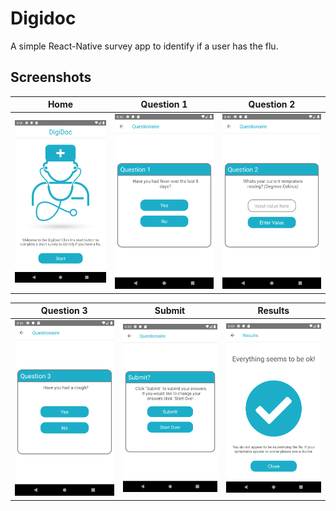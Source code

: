 # Digidoc 
A simple React-Native survey app to identify if a user has the flu.


## Screenshots
| Home | Question 1 | Question 2 |
|------|---------|-----|
| <img src="https://github.com/vishant101/survey/blob/master/screenshots/home.png" width="275" alt="Home" title="Home" /> | <img src="https://github.com/vishant101/survey/blob/master/screenshots/question1.png" width="275" alt="Question1" title="Question 1" /> | <img src="https://github.com/vishant101/survey/blob/master/screenshots/question2.png" width="275" alt="Question2" title="Question 2" /> |

| Question 3 | Submit | Results |
|--------|--------|------|
| <img src="https://github.com/vishant101/survey/blob/master/screenshots/question3.png" width="275" alt="Question3" title="Question 3" /> | <img src="https://github.com/vishant101/survey/blob/master/screenshots/submit.png" width="275" alt="Submit" title="Submit" /> | <img src="https://github.com/vishant101/survey/blob/master/screenshots/results.png" width="275" alt="Results" title="Results" /> |
